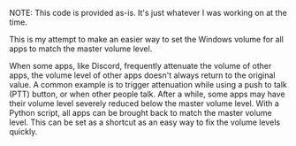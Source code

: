 NOTE: This code is provided as-is. It's just whatever I was working on at the time.

This is my attempt to make an easier way to set the Windows volume for all apps to match the master volume level.

When some apps, like Discord, frequently attenuate the volume of other apps, the volume level of other apps doesn't always return to the original value. A common example is to trigger attenuation while using a push to talk (PTT) button, or when other people talk. After a while, some apps may have their volume level severely reduced below the master volume level. With a Python script, all apps can be brought back to match the master volume level. This can be set as a shortcut as an easy way to fix the volume levels quickly.